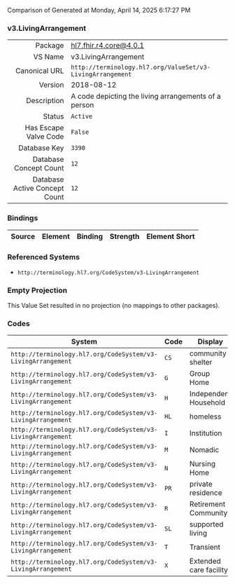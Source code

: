 Comparison of 
Generated at Monday, April 14, 2025 6:17:27 PM

### v3.LivingArrangement

|      |     |
| ---: | --- |
| Package | hl7.fhir.r4.core@4.0.1 |
| VS Name | v3.LivingArrangement |
| Canonical URL | `http://terminology.hl7.org/ValueSet/v3-LivingArrangement` |
| Version | 2018-08-12 |
| Description | A code depicting the living arrangements of a person |
| Status | `Active` |
| Has Escape Valve Code | `False` |
| Database Key | `3390` |
| Database Concept Count | `12` |
| Database Active Concept Count | `12` |
### Bindings

| Source | Element | Binding | Strength | Element Short |
| ------ | ------- | ------- | -------- | ------------- |

### Referenced Systems

* `http://terminology.hl7.org/CodeSystem/v3-LivingArrangement`
### Empty Projection

This Value Set resulted in no projection (no mappings to other packages).

### Codes

| System | Code | Display |
| ------ | ---- | ------- |
| `http://terminology.hl7.org/CodeSystem/v3-LivingArrangement` | `CS` | community shelter |
| `http://terminology.hl7.org/CodeSystem/v3-LivingArrangement` | `G` | Group Home |
| `http://terminology.hl7.org/CodeSystem/v3-LivingArrangement` | `H` | Independent Household |
| `http://terminology.hl7.org/CodeSystem/v3-LivingArrangement` | `HL` | homeless |
| `http://terminology.hl7.org/CodeSystem/v3-LivingArrangement` | `I` | Institution |
| `http://terminology.hl7.org/CodeSystem/v3-LivingArrangement` | `M` | Nomadic |
| `http://terminology.hl7.org/CodeSystem/v3-LivingArrangement` | `N` | Nursing Home |
| `http://terminology.hl7.org/CodeSystem/v3-LivingArrangement` | `PR` | private residence |
| `http://terminology.hl7.org/CodeSystem/v3-LivingArrangement` | `R` | Retirement Community |
| `http://terminology.hl7.org/CodeSystem/v3-LivingArrangement` | `SL` | supported living |
| `http://terminology.hl7.org/CodeSystem/v3-LivingArrangement` | `T` | Transient |
| `http://terminology.hl7.org/CodeSystem/v3-LivingArrangement` | `X` | Extended care facility |

